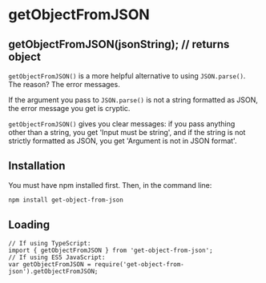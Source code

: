 # getObjectFromJSON

## getObjectFromJSON(jsonString); // returns object

`getObjectFromJSON()` is a more helpful alternative to using `JSON.parse()`.  
The reason?  The error messages.

If the argument you pass to `JSON.parse()` is not a string formatted as JSON,  
the error message you get is cryptic.

`getObjectFromJSON()` gives you clear messages: if you pass anything   
other than a string, you get 'Input must be string', and if the string is not   
strictly formatted as JSON, you get 'Argument is not in JSON format'.

## Installation

You must have npm installed first.  Then, in the command line:

```bash
npm install get-object-from-json
```

## Loading
```
// If using TypeScript:
import { getObjectFromJSON } from 'get-object-from-json';
// If using ES5 JavaScript:
var getObjectFromJSON = require('get-object-from-json').getObjectFromJSON;
```